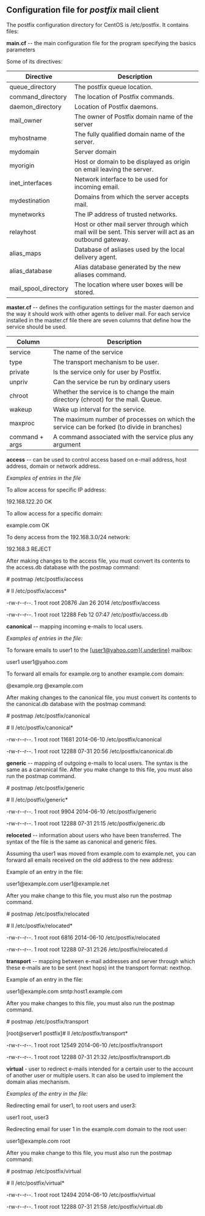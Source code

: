 Configuration file for ***postfix*** mail client
------------------------------------------------

The postfix configuration directory for CentOS is /etc/postfix. It
contains files:

**main.cf** -- the main configuration file for the program specifying
the basics parameters

Some of its directives:


|**Directive**            |       **Description**                                                                                    |
| ------------------------| ---------------------------------------------------------------------------------------------------------|
|queue\_directory         |       The postfix queue location.                                                                         
|command\_directory       |      The location of Postfix commands.
|daemon\_directory        |       Location of Postfix daemons.
|mail\_owner              |       The owner of Postfix domain name of the server
|myhostname               |       The fully qualified domain name of the server.
|mydomain                 |       Server domain
|myorigin                 |       Host or domain to be displayed as origin on email leaving the server.
|inet\_interfaces         |       Network interface to be used for incoming email.
|mydestination            |       Domains from which the server accepts mail.
|mynetworks               |       The IP address of trusted networks.
|relayhost                |       Host or other mail server through which mail will be sent. This server will act as an outbound gateway.
|alias\_maps              |       Database of asliases used by the local delivery agent.
|alias\_database          |       Alias database generated by the new aliases command.
|mail\_spool\_directory   |       The location where user boxes will be stored.

**master.cf** -- defines the configuration settings for the master
daemon and the way it should work with other agents to deliver mail.
For each service installed in the master.cf file there are seven
columns that define how the service should be used.

|Column           |     Description
|---------------- | --------------------------------------------------------------------------------------------
|service          |    The name of the service
|type             |    The transport mechanism to be user.
|private          |    Is the service only for user by Postfix.
|unpriv           |    Can the service be run by ordinary users
|chroot           |    Whether the service is to change the main directory (chroot) for the mail. Queue.
|wakeup           |    Wake up interval for the service.
|maxproc          |    The maximum number of processes on which the service can be forked (to divide in branches)
|command + args   |   A command associated with the service plus any argument

**access** -- can be used to control access based on e-mail address,
host address, domain or network address.

*Examples of entries in the file*

To allow access for specific IP address:

192.168.122.20 OK

To allow access for a specific domain:

example.com OK

To deny access from the 192.168.3.0/24 network:

192.168.3 REJECT

After making changes to the access file, you must convert its contents
to the access.db database with the postmap command:

\# postmap /etc/postfix/access

\# ll /etc/postfix/access\*

-rw-r\--r\--. 1 root root 20876 Jan 26 2014 /etc/postfix/access

-rw-r\--r\--. 1 root root 12288 Feb 12 07:47 /etc/postfix/access.db

**canonical** -- mapping incoming e-mails to local users.

*Examples of entries in the file:*

To forware emails to user1 to the
[[user1\@yahoo.com]{.underline}](mailto:user1@yahoo.com) mailbox:

user1 user1\@yahoo.com

To forward all emails for example.org to another example.com domain:

\@example.org \@example.com

After making changes to the canonical file, you must convert its
contents to the canonical.db database with the postmap command:

\# postmap /etc/postfix/canonical

\# ll /etc/postfix/canonical\*

-rw-r\--r\--. 1 root root 11681 2014-06-10 /etc/postfix/canonical

-rw-r\--r\--. 1 root root 12288 07-31 20:56 /etc/postfix/canonical.db

**generic** -- mapping of outgoing e-mails to local users. The syntax
is the same as a canonical file. After you make change to this file,
you must also run the postmap command.

\# postmap /etc/postfix/generic

\# ll /etc/postfix/generic\*

-rw-r\--r\--. 1 root root 9904 2014-06-10 /etc/postfix/generic

-rw-r\--r\--. 1 root root 12288 07-31 21:15 /etc/postfix/generic.db

**reloceted** -- information about users who have been transferred.
The syntax of the file is the same as canonical and generic files.

Assuming tha user1 was moved from example.com to example.net, you can
forward all emails received on the old address to the new address:

Example of an entry in the file:

user1\@example.com user1\@example.net

After you make change to this file, you must also run the postmap
command.

\# postmap /etc/postfix/relocated

\# ll /etc/postfix/relocated\*

-rw-r\--r\--. 1 root root 6816 2014-06-10 /etc/postfix/relocated

-rw-r\--r\--. 1 root root 12288 07-31 21:26 /etc/postfix/relocated.d

**transport** -- mapping between e-mail addresses and server through
which these e-mails are to be sent (next hops) int the transport
format: nexthop.

Example of an entry in the file:

user1\@example.com smtp:host1.example.com

After you make changes to this file, you must also run the postmap
command.

\# postmap /etc/postfix/transport

\[root\@server1 postfix\]\# ll /etc/postfix/transport\*

-rw-r\--r\--. 1 root root 12549 2014-06-10 /etc/postfix/transport

-rw-r\--r\--. 1 root root 12288 07-31 21:32 /etc/postfix/transport.db

**virtual** - user to redirect e-mails intended for a certain user to
the account of another user or multiple users. It can also be used to
implement the domain alias mechanism.

*Examples of the entry in the file:*

Redirecting email for user1, to root users and user3:

user1 root, user3

Redirecting email for user 1 in the example.com domain to the root
user:

user1\@example.com root

After you make change to this file, you must also run the postmap
command:

\# postmap /etc/postfix/virtual

\# ll /etc/postfix/virtual\*

-rw-r\--r\--. 1 root root 12494 2014-06-10 /etc/postfix/virtual

-rw-r\--r\--. 1 root root 12288 07-31 21:58 /etc/postfix/virtual.db
